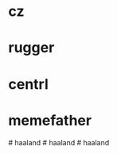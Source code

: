 
# cz
# rugger
# centrl
# memefather
#   h a a l a n d  
 #   h a a l a n d  
 #   h a a l a n d  
 